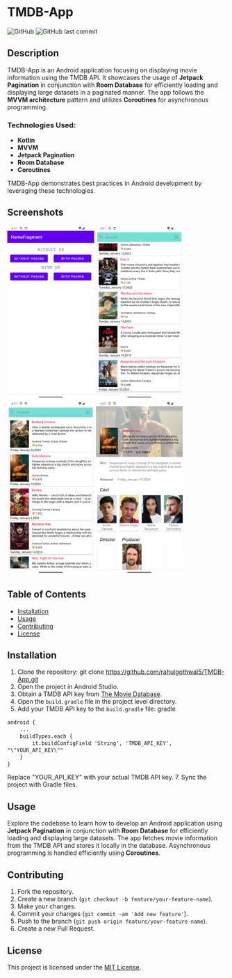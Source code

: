 # TMDB-App

![GitHub](https://img.shields.io/github/license/rahulgothwal5/TMDB-App)
![GitHub last commit](https://img.shields.io/github/last-commit/rahulgothwal5/TMDB-App)

## Description

TMDB-App is an Android application focusing on displaying movie information using the TMDB API. It showcases the usage of **Jetpack Pagination** in conjunction with **Room Database** for efficiently loading and displaying large datasets in a paginated manner. The app follows the **MVVM architecture** pattern and utilizes **Coroutines** for asynchronous programming.

### Technologies Used:

- **Kotlin**
- **MVVM**
- **Jetpack Pagination**
- **Room Database**
- **Coroutines**

TMDB-App demonstrates best practices in Android development by leveraging these technologies.

## Screenshots

<!-- Add your screenshot links below -->

<img src="screenshot/Screenshot_1708338715.png" alt="Screenshot 1" width="200" height="400"> <img src="screenshot/Screenshot_1708338700.png" alt="Screenshot 2" width="200" height="400">
<img src="screenshot/Screenshot_1708338718.png" alt="Screenshot 3" width="200" height="400"> <img src="screenshot/Screenshot_1708338731.png" alt="Screenshot 4" width="200" height="400">

## Table of Contents

- [Installation](#installation)
- [Usage](#usage)
- [Contributing](#contributing)
- [License](#license)

## Installation

1. Clone the repository:
git clone https://github.com/rahulgothwal5/TMDB-App.git
2. Open the project in Android Studio.
3. Obtain a TMDB API key from [The Movie Database](https://www.themoviedb.org/documentation/api).
4. Open the `build.gradle` file in the project level directory.
5. Add your TMDB API key to the `build.gradle` file:
gradle
  ```
  android {
      ...
      buildTypes.each {
          it.buildConfigField 'String', 'TMDB_API_KEY', "\"YOUR_API_KEY\""
      }
  }
  ```
Replace "YOUR_API_KEY" with your actual TMDB API key.
7. Sync the project with Gradle files.
## Usage

Explore the codebase to learn how to develop an Android application using **Jetpack Pagination** in conjunction with **Room Database** for efficiently loading and displaying large datasets. The app fetches movie information from the TMDB API and stores it locally in the database. Asynchronous programming is handled efficiently using **Coroutines**.

## Contributing

1. Fork the repository.
2. Create a new branch (`git checkout -b feature/your-feature-name`).
3. Make your changes.
4. Commit your changes (`git commit -am 'Add new feature'`).
5. Push to the branch (`git push origin feature/your-feature-name`).
6. Create a new Pull Request.

## License

This project is licensed under the [MIT License](LICENSE).

